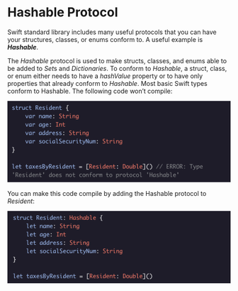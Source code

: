 # Hashable Protocol

Swift standard library includes many useful protocols that you can have your structures, classes, or enums conform to. A useful example is ***Hashable***.

The *Hashable* protocol is used to make structs, classes, and enums able to be added to *Set*s and *Dictionaries*. To conform to *Hashable*, a struct, class, or enum either needs to have a *hashValue* property or to have only properties that already conform to *Hashable*. Most basic Swift types conform to Hashable. The following code won’t compile:

![Alt text](../Images/Protocols_And_Generics/HashableExample1.png "Hashable Example 1")

You can make this code compile by adding the Hashable protocol to *Resident*:

![Alt text](../Images/Protocols_And_Generics/HashableExample2.png "Hashable Example 2")